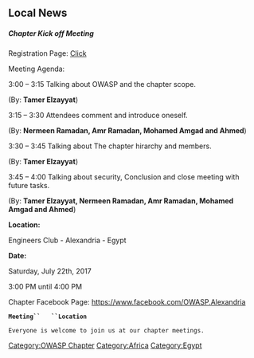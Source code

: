 ## Local News

##### Chapter Kick off Meeting

Registration
Page: [Click](https://www.facebook.com/events/1921213274759802/permalink/1921563418058121/)

Meeting Agenda: 

3:00 – 3:15 Talking about OWASP and the chapter scope.

(By: **Tamer Elzayyat**)

3:15 – 3:30 Attendees comment and introduce oneself.

(By: **Nermeen Ramadan, Amr Ramadan, Mohamed Amgad and Ahmed**)

3:30 – 3:45 Talking about The chapter hirarchy and members.

(By: **Tamer Elzayyat**)

3:45 – 4:00 Talking about security, Conclusion and close meeting with
future tasks.

(By: **Tamer Elzayyat, Nermeen Ramadan, Amr Ramadan, Mohamed Amgad and
Ahmed**)

**Location:**

Engineers Club - Alexandria - Egypt

**Date:** 

Saturday, July 22th, 2017

3:00 PM until 4:00 PM

Chapter Facebook Page: https://www.facebook.com/OWASP.Alexandria

**`Meeting``   ``Location`**

`Everyone is welcome to join us at our chapter meetings.`

[Category:OWASP Chapter](Category:OWASP_Chapter "wikilink")
[Category:Africa](Category:Africa "wikilink")
[Category:Egypt](Category:Egypt "wikilink")